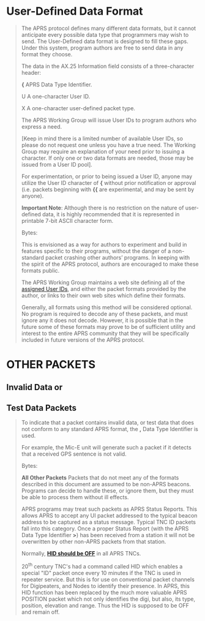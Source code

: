# User-Defined Data Format

> The APRS protocol defines many different data formats, but it cannot
> anticipate every possible data type that programmers may wish to send.
> The User-Defined data format is designed to fill these gaps. Under
> this system, program authors are free to send data in any format they
> choose.
>
> The data in the AX.25 Information field consists of a three-character
> header:
>
> **{** APRS Data Type Identifier.
>
> U A one-character User ID.
>
> X A one-character user-defined packet type.
>
> The APRS Working Group will issue User IDs to program authors who
> express a need.
>
> \[Keep in mind there is a limited number of available User IDs, so
> please do not request one unless you have a true need. The Working
> Group may require an explanation of your need prior to issuing a
> character. If only one or two data formats are needed, those may be
> issued from a User ID pool\].
>
> For experimentation, or prior to being issued a User ID, anyone may
> utilize the User ID character of **{** without prior notification or
> approval (i.e. packets beginning with **{{** are experimental, and may
> be sent by anyone).
>
> **Important Note**: Although there is no restriction on the nature of
> user- defined data, it is highly recommended that it is represented in
> printable 7-bit ASCII character form.
>
> Bytes:
>
> This is envisioned as a way for authors to experiment and build in
> features specific to their programs, without the danger of a
> non-standard packet crashing other authors’ programs. In keeping with
> the spirit of the APRS protocol, authors are encouraged to make these
> formats public.
>
> The APRS Working Group maintains a web site defining all of the
> [assigned User IDs](http://www.aprs.org/aprs11/expfmts.txt), and
> either the packet formats provided by the author, or links to their
> own web sites which define their formats.
>
> Generally, all formats using this method will be considered optional.
> No program is required to decode any of these packets, and must ignore
> any it does not decode. However, it is possible that in the future
> some of these formats may prove to be of sufficient utility and
> interest to the entire APRS community that they will be specifically
> included in future versions of the APRS protocol.

# OTHER PACKETS

## Invalid Data or

## Test Data Packets

> To indicate that a packet contains invalid data, or test data that
> does not conform to any standard APRS format, the **,** Data Type
> Identifier is used.
>
> For example, the Mic-E unit will generate such a packet if it detects
> that a received GPS sentence is not valid.
>
> Bytes:
>
> **All Other Packets** Packets that do not meet any of the formats
> described in this document are assumed to be non-APRS beacons.
> Programs can decide to handle these, or ignore them, but they must be
> able to process them without ill effects.
>
> APRS programs may treat such packets as APRS Status Reports. This
> allows APRS to accept any UI packet addressed to the typical beacon
> address to be captured as a status message. Typical TNC ID packets
> fall into this category. Once a proper Status Report (with the APRS
> Data Type Identifier **&gt;**) has been received from a station it
> will not be overwritten by other non-APRS packets from that station.
>
> Normally, [**HID should be OFF**](http://www.aprs.org/aprs11/HID.txt)
> in all APRS TNCs.
>
> 20<sup>th</sup> century TNC's had a command called HID which enables a
> special "ID" packet once every 10 minutes if the TNC is used in
> repeater service. But this is for use on conventional packet channels
> for Digipeaters, and Nodes to identify their presence. In APRS, this
> HID function has been replaced by the much more valuable APRS POSITION
> packet which not only identifies the digi, but also, its type,
> position, elevation and range. Thus the HID is supposed to be OFF and
> remain off.
